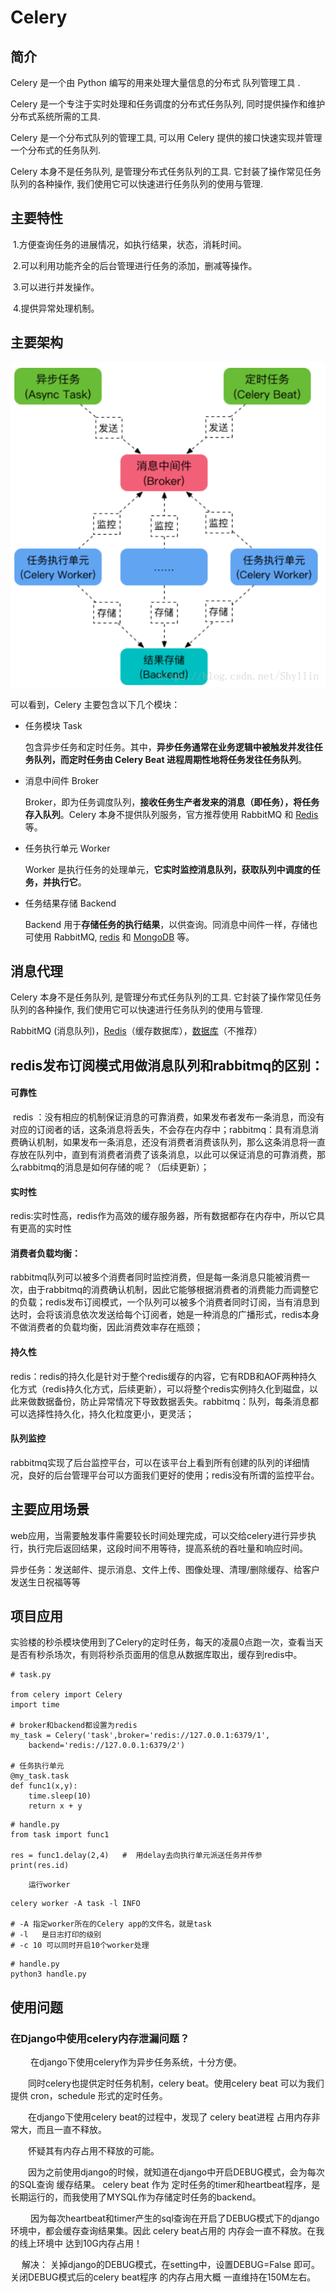 # Celery

## 简介

 Celery 是一个由 Python 编写的用来处理大量信息的分布式 队列管理工具 .

Celery 是一个专注于实时处理和任务调度的分布式任务队列, 同时提供操作和维护分布式系统所需的工具.

Celery 是一个分布式队列的管理工具, 可以用 Celery 提供的接口快速实现并管理一个分布式的任务队列.

Celery 本身不是任务队列, 是管理分布式任务队列的工具. 它封装了操作常见任务队列的各种操作, 我们使用它可以快速进行任务队列的使用与管理.

## 主要特性

​	1.方便查询任务的进展情况，如执行结果，状态，消耗时间。

​	2.可以利用功能齐全的后台管理进行任务的添加，删减等操作。

​	3.可以进行并发操作。

​	4.提供异常处理机制。

## 主要架构


![](../img/2.png)

可以看到，Celery 主要包含以下几个模块：

- 任务模块 Task

  包含异步任务和定时任务。其中，**异步任务通常在业务逻辑中被触发并发往任务队列，而定时任务由 Celery Beat 进程周期性地将任务发往任务队列**。

- 消息中间件 Broker

  Broker，即为任务调度队列，**接收任务生产者发来的消息（即任务），将任务存入队列**。Celery 本身不提供队列服务，官方推荐使用 RabbitMQ 和 [Redis](http://lib.csdn.net/base/redis) 等。

- 任务执行单元 Worker

  Worker 是执行任务的处理单元，**它实时监控消息队列，获取队列中调度的任务，并执行它**。

- 任务结果存储 Backend

  Backend 用于**存储任务的执行结果**，以供查询。同消息中间件一样，存储也可使用 RabbitMQ, [redis](http://lib.csdn.net/base/redis) 和 [MongoDB](http://lib.csdn.net/base/mongodb) 等。



## 消息代理

Celery 本身不是任务队列, 是管理分布式任务队列的工具. 它封装了操作常见任务队列的各种操作, 我们使用它可以快速进行任务队列的使用与管理.

RabbitMQ (消息队列)，[Redis](http://lib.csdn.net/base/redis)（缓存数据库），[数据库](http://lib.csdn.net/base/mysql)（不推荐）

## redis发布订阅模式用做消息队列和rabbitmq的区别：

#### 可靠性

​    redis ：没有相应的机制保证消息的可靠消费，如果发布者发布一条消息，而没有对应的订阅者的话，这条消息将丢失，不会存在内存中；
​    rabbitmq：具有消息消费确认机制，如果发布一条消息，还没有消费者消费该队列，那么这条消息将一直存放在队列中，直到有消费者消费了该条消息，以此可以保证消息的可靠消费，那么rabbitmq的消息是如何存储的呢？（后续更新）；

#### 实时性

​    redis:实时性高，redis作为高效的缓存服务器，所有数据都存在内存中，所以它具有更高的实时性

#### 消费者负载均衡：

​    rabbitmq队列可以被多个消费者同时监控消费，但是每一条消息只能被消费一次，由于rabbitmq的消费确认机制，因此它能够根据消费者的消费能力而调整它的负载；
​    redis发布订阅模式，一个队列可以被多个消费者同时订阅，当有消息到达时，会将该消息依次发送给每个订阅者，她是一种消息的广播形式，redis本身不做消费者的负载均衡，因此消费效率存在瓶颈；

#### 持久性

​    redis：redis的持久化是针对于整个redis缓存的内容，它有RDB和AOF两种持久化方式（redis持久化方式，后续更新），可以将整个redis实例持久化到磁盘，以此来做数据备份，防止异常情况下导致数据丢失。
​    rabbitmq：队列，每条消息都可以选择性持久化，持久化粒度更小，更灵活；

#### 队列监控

​    rabbitmq实现了后台监控平台，可以在该平台上看到所有创建的队列的详细情况，良好的后台管理平台可以方面我们更好的使用；
​    redis没有所谓的监控平台。

## 主要应用场景

web应用，当需要触发事件需要较长时间处理完成，可以交给celery进行异步执行，执行完后返回结果，这段时间不用等待，提高系统的吞吐量和响应时间。

异步任务：发送邮件、提示消息、文件上传、图像处理、清理/删除缓存、给客户发送生日祝福等等

## 项目应用

实验楼的秒杀模块使用到了Celery的定时任务，每天的凌晨0点跑一次，查看当天是否有秒杀场次，有则将秒杀页面用的信息从数据库取出，缓存到redis中。

```
# task.py

from celery import Celery
import time 

# broker和backend都设置为redis
my_task = Celery('task',broker='redis://127.0.0.1:6379/1',
    backend='redis://127.0.0.1:6379/2')

# 任务执行单元
@my_task.task
def func1(x,y):
    time.sleep(10)
    return x + y
```

```
# handle.py
from task import func1

res = func1.delay(2,4)   #  用delay去向执行单元派送任务并传参
print(res.id)
```

 		运行worker 

```
celery worker -A task -l INFO

# -A 指定worker所在的Celery app的文件名，就是task
# -l   是日志打印的级别
# -c 10 可以同时开启10个worker处理 
```

```
# handle.py
python3 handle.py
```

## 使用问题

### 在Django中使用celery内存泄漏问题？ 

　　 在django下使用celery作为异步任务系统，十分方便。

 　　同时celery也提供定时任务机制，celery beat。使用celery beat 可以为我们提供 cron，schedule 形式的定时任务。

 　　在django下使用celery beat的过程中，发现了 celery beat进程 占用内存非常大，而且一直不释放。

 　　怀疑其有内存占用不释放的可能。

 　　因为之前使用django的时候，就知道在django中开启DEBUG模式，会为每次的SQL查询 缓存结果。  celery beat 作为 定时任务的timer和heartbeat程序，是长期运行的，而我使用了MYSQL作为存储定时任务的backend。

　　 因为每次heartbeat和timer产生的sql查询在开启了DEBUG模式下的django环境中，都会缓存查询结果集。因此 celery beat占用的 内存会一直不释放。在我的线上环境中 达到10G内存占用！

   　 解决： 关掉django的DEBUG模式，在setting中，设置DEBUG=False 即可。  关闭DEBUG模式后的celery beat程序 的内存占用大概 一直维持在150M左右。